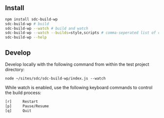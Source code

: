 ## Install

```sh
npm install sdc-build-wp
sdc-build-wp # build
sdc-build-wp --watch # build and watch
sdc-build-wp --watch --builds=style,scripts # comma-seperated list of components to include
sdc-build-wp --help
```

## Develop

Develop locally with the following command from within the test project directory:

```
node ~/sites/sdc/sdc-build-wp/index.js --watch
```

While watch is enabled, use the following keyboard commands to control the build process:

```sh
[r]     Restart
[p]     Pause/Resume
[q]     Quit
````
